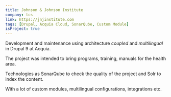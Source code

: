 ```yaml
---
title: Johnson & Johnson Institute
company: tcs
link: https://jnjinstitute.com
tags: [Drupal, Acquia Cloud, SonarQube, Custom Module]
isProject: true
---
```


Development and maintenance using architecture _coupled_ and _multilingual_ in Drupal 9 at Acquia.

The project was intended to bring programs, training, manuals for the health area.

Technologies as SonarQube to check the quality of the project and Solr to index the content.

With a lot of custom modules, multilingual configurations, integrations etc.
